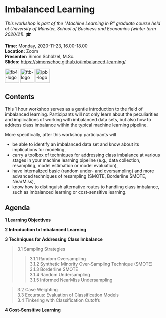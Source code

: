 # Imbalanced Learning
*This workshop is part of the "Machine Learning in R" graduate course held at University of Münster, School of Business and Economics (winter term 2020/21).* :mortar_board:

**Time:** Monday, 2020-11-23, 16.00-18.00  
**Location:** Zoom  
**Presenter:** Simon Schölzel, M.Sc.  
**Slides:** https://simonschoe.github.io/imbalanced-learning/

<a href="https://www.wiwi.uni-muenster.de/"><img src="https://www.wiwi.uni-muenster.de/fakultaet/sites/all/themes/wwucd/assets/images/logos/secondary_wiwi_aacsb_german.jpg" alt="fb4-logo" height="45"></a> <a href="https://www.wiwi.uni-muenster.de/ctrl/aktuelles"><img src="https://www.wiwi.uni-muenster.de/ctrl/sites/all/themes/wwucd/assets/images/logos/berenslogo5.jpg" alt="ftb-logo" height="45"></a> <a href="https://www.wiwi.uni-muenster.de/iff2/de/news"><img src="https://www.wiwi.uni-muenster.de/iff2/sites/all/themes/wwucd/assets/images/logos/logo_iff2_en2.jpg" alt="ipb-logo" height="45"></a>


## Contents

This 1 hour workshop serves as a gentle introduction to the field of imbalanced learning. Participants will not only learn about the peculiarities and implications of working with imbalanced data sets, but also how to address class imbalance within the typical machine learning pipeline.

More specifically, after this workshop participants will
- be able to identify an imbalanced data set and know about its implications for modeling,
- carry a toolbox of techniques for addressing class imbalance at various stages in your machine learning pipeline (e.g., data collection, resampling, model estimation or model evaluation),
- have internalized basic (random under- and oversampling) and more advanced techniques of resampling (SMOTE, Borderline SMOTE, NearMiss),
- know how to distinguish alternative routes to handling class imbalance, such as imbalanced learning or cost-sensitive learning.


## Agenda

**1 Learning Objectives**

**2 Introduction to Imbalanced Learning**

**3 Techniques for Addressing Class Imbalance**
>3.1 Sampling Strategies
>> 3.1.1 Random Oversampling  
3.1.2 Synthetic Minority Over-Sampling Technique (SMOTE)  
3.1.3 Borderline SMOTE  
3.1.4 Random Undersampling  
3.1.5 Informed NearMiss Undersampling 

>3.2 Case Weighting  
3.3 Excursus: Evaluation of Classification Models  
3.4 Tinkering with Classification Cutoffs

**4 Cost-Sensitive Learning**
